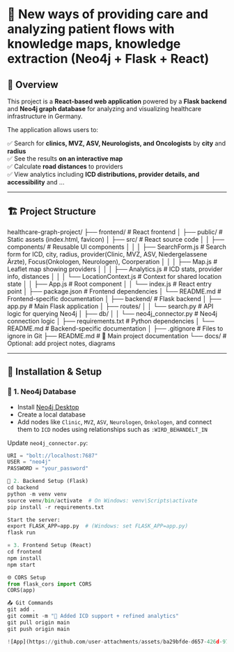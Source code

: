 # 🧠 New ways of providing care and analyzing patient flows with knowledge maps, knowledge extraction (Neo4j + Flask + React)

## 📌 Overview
This project is a **React-based web application** powered by a **Flask backend** and **Neo4j graph database** for analyzing and visualizing healthcare infrastructure in Germany.

The application allows users to:

✅ Search for **clinics, MVZ, ASV, Neurologists, and Oncologists** by **city** and **radius**  
✅ See the results **on an interactive map**  
✅ Calculate **road distances** to providers  
✅ View analytics including **ICD distributions, provider details, and accessibility** and ...

---

## 🏗 Project Structure

healthcare-graph-project/
├── frontend/                        # React frontend
│   ├── public/                      # Static assets (index.html, favicon)
│   ├── src/                         # React source code
│   │   ├── components/              # Reusable UI components
│   │   │   ├── SearchForm.js        # Search form for ICD, city, radius, provider(Clinic, MVZ, ASV, Niedergelassene Ärzte), Focus(Onkologen, Neurologen), Coorperation
│   │   │   ├── Map.js               # Leaflet map showing providers
│   │   │   ├── Analytics.js         # ICD stats, provider info, distances
│   │   │   └── LocationContext.js   # Context for shared location state
│   │   ├── App.js                   # Root component
│   │   └── index.js                 # React entry point
│   ├── package.json                 # Frontend dependencies
│   └── README.md                    # Frontend-specific documentation
│
├── backend/                         # Flask backend
│   ├── app.py                       # Main Flask application
│   ├── routes/
│   │   └── search.py                # API logic for querying Neo4j
│   ├── db/
│   │   └── neo4j_connector.py       # Neo4j connection logic
│   ├── requirements.txt             # Python dependencies
│   └── README.md                    # Backend-specific documentation
│
├── .gitignore                       # Files to ignore in Git
├── README.md                        # 📘 Main project documentation
└── docs/                            # Optional: add project notes, diagrams





---

## 🚀 Installation & Setup

### 🔧 1. Neo4j Database

- Install [Neo4j Desktop](https://neo4j.com/download/)
- Create a local database
- Add nodes like `Clinic`, `MVZ`, `ASV`, `Neurologen`, `Onkologen`, and connect them to `ICD` nodes using relationships such as `:WIRD_BEHANDELT_IN`

Update `neo4j_connector.py`:
```python
URI = "bolt://localhost:7687"
USER = "neo4j"
PASSWORD = "your_password"

🐍 2. Backend Setup (Flask)
cd backend
python -m venv venv
source venv/bin/activate  # On Windows: venv\Scripts\activate
pip install -r requirements.txt

Start the server:
export FLASK_APP=app.py  # (Windows: set FLASK_APP=app.py)
flask run

⚛️ 3. Frontend Setup (React)
cd frontend
npm install
npm start

🌐 CORS Setup
from flask_cors import CORS
CORS(app)

📤 Git Commands
git add .
git commit -m "🔧 Added ICD support + refined analytics"
git pull origin main
git push origin main

![App](https://github.com/user-attachments/assets/ba29bfde-d657-426d-970f-80e17e490fbf)




